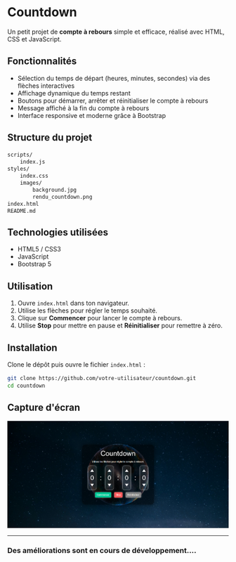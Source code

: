 # Countdown

Un petit projet de **compte à rebours** simple et efficace, réalisé avec HTML, CSS et JavaScript.

## Fonctionnalités

- Sélection du temps de départ (heures, minutes, secondes) via des flèches interactives
- Affichage dynamique du temps restant
- Boutons pour démarrer, arrêter et réinitialiser le compte à rebours
- Message affiché à la fin du compte à rebours
- Interface responsive et moderne grâce à Bootstrap

## Structure du projet

```
scripts/
    index.js
styles/
    index.css
    images/
        background.jpg
        rendu_countdown.png
index.html
README.md
```

## Technologies utilisées

- HTML5 / CSS3
- JavaScript
- Bootstrap 5

## Utilisation

1. Ouvre `index.html` dans ton navigateur.
2. Utilise les flèches pour régler le temps souhaité.
3. Clique sur **Commencer** pour lancer le compte à rebours.
4. Utilise **Stop** pour mettre en pause et **Réinitialiser** pour remettre à zéro.

## Installation

Clone le dépôt puis ouvre le fichier `index.html` :

```bash
git clone https://github.com/votre-utilisateur/countdown.git
cd countdown
```

## Capture d'écran

![Aperçu de l'application](styles/images/rendu_countdown.png)

---

### Des améliorations sont en cours de développement....